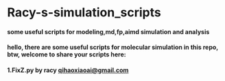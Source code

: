 # Racy-s-simulation_scripts

#### some useful scripts for modeling,md,fp,aimd simulation and analysis

#### hello, there are some useful scripts for molecular simulation in this repo, btw, welcome to share your scripts here:

#### 1.FixZ.py by racy qihaoxiaoai@gmail.com

